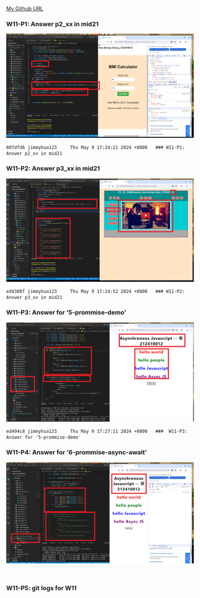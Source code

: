 [My Github URL](https://github.com/jimmyhua123/1122-js-1N-12)

### W11-P1: Answer p2_xx in mid21
 
![](w11-p1.png)
 
```
807dfd6 jimmyhua123     Thu May 9 17:24:21 2024 +0800   ### W11-P1: Answer p2_xx in mid21
```
### W11-P2: Answer p3_xx in mid21
 
![](w11-p2.png)
 
```
ed4308f jimmyhua123     Thu May 9 17:24:52 2024 +0800   ### W11-P2: Answer p3_xx in mid21

```

###  W11-P3: Answer for '5-prommise-demo'
![](w11-p3.png)
 
 
```
ed494c8 jimmyhua123     Thu May 9 17:27:11 2024 +0800   ###  W11-P3: Answer for '5-prommise-demo'
```
### W11-P4: Answer for '6-prommise-async-await'
 
![](w11-p4.png)
```


```

### W11-P5: git logs for W11
 
```


```
